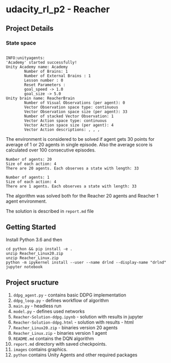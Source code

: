 # udacity_rl_p2 - Reacher

## Project Details


### State space

```

INFO:unityagents:
'Academy' started successfully!
Unity Academy name: Academy
        Number of Brains: 1
        Number of External Brains : 1
        Lesson number : 0
        Reset Parameters :
		goal_speed -> 1.0
		goal_size -> 5.0
Unity brain name: ReacherBrain
        Number of Visual Observations (per agent): 0
        Vector Observation space type: continuous
        Vector Observation space size (per agent): 33
        Number of stacked Vector Observation: 1
        Vector Action space type: continuous
        Vector Action space size (per agent): 4
        Vector Action descriptions: , , ,   
```
The environment is considered to be solved if agent gets 30 points for average of 1 or 20 agents in single episode.
Also the average score is calculated over 100 consecutive episodes.

```
Number of agents: 20
Size of each action: 4
There are 20 agents. Each observes a state with length: 33
```

```
Number of agents: 1
Size of each action: 4
There are 1 agents. Each observes a state with length: 33
```

The algorithm was solved both for the Reacher 20 agents and Reacher 1 agent environment.



The solution is described in ```report.md``` file

## Getting Started

Install Python 3.6 and then
```
cd python && pip install -e . 
unzip Reacher_Linux20.zip
unzip Reacher_Linux.zip
python -m ipykernel install --user --name drlnd --display-name "drlnd"
jupyter notebook
```

## Project sructure

1. ```ddpg_agent.py``` - contains basic DDPG implementation 
2. ```ddpg_loop.py``` - defines workflow of algorithm
3. ```main.py``` - headless run
4. ```model.py``` - defines used networks
5. ```Reacher-Solution-ddpg.ipynb``` - solution with results in jupyter
6. ```Reacher-Solution-ddpg.html``` - solution with results - html
7. ```Reacher_Linux20.zip``` - binaries version 20 agents
8. ```Reacher_Linux.zip``` - binaries version 1 agent
9. ```README.md``` contains the DQN algorithm
10. ```report.md``` directory with saved checkpoints.
11. ```images``` contains graphics.
12. ``` python ``` contains Unity Agents and other required packages

